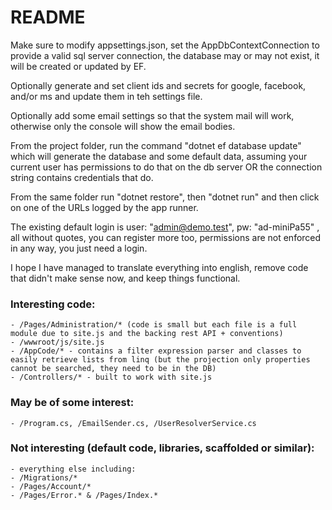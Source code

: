 # README #

Make sure to modify appsettings.json, set the AppDbContextConnection to provide a valid sql server connection, the database may or may not exist, it will be created or updated by EF.

Optionally generate and set client ids and secrets for google, facebook, and/or  ms and update them in teh settings file.

Optionally add some email settings so that the system mail will work, otherwise only the console will show the email bodies.

From the project folder, run the command "dotnet ef database update" which will generate the database and some default data, assuming your current user has permissions to do that on the db server OR the connection string contains credentials that do.

From the same folder run "dotnet restore", then "dotnet run" and then click on one of the URLs logged by the app runner.

The existing default login is user: "admin@demo.test", pw: "ad-miniPa55" , all without quotes, you can register more too, permissions are not enforced in any way, you just need a login.

I hope I have managed to translate everything into english, remove code that didn't make sense now, and keep things functional.

### Interesting code: ###
    - /Pages/Administration/* (code is small but each file is a full module due to site.js and the backing rest API + conventions)
    - /wwwroot/js/site.js
    - /AppCode/* - contains a filter expression parser and classes to easily retrieve lists from linq (but the projection only properties cannot be searched, they need to be in the DB)
    - /Controllers/* - built to work with site.js
### May be of some interest: ###
    - /Program.cs, /EmailSender.cs, /UserResolverService.cs
### Not interesting (default code, libraries, scaffolded or similar): ###
    - everything else including:
    - /Migrations/*
    - /Pages/Account/*
    - /Pages/Error.* & /Pages/Index.*